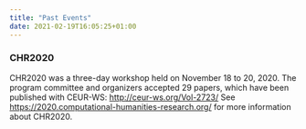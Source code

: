 ```yaml
---
title: "Past Events"
date: 2021-02-19T16:05:25+01:00
---
```


### CHR2020
CHR2020 was a three-day workshop held on November 18 to 20, 2020. The program committee
and organizers accepted 29 papers, which have been published with CEUR-WS:
http://ceur-ws.org/Vol-2723/ See https://2020.computational-humanities-research.org/ for
more information about CHR2020. 

